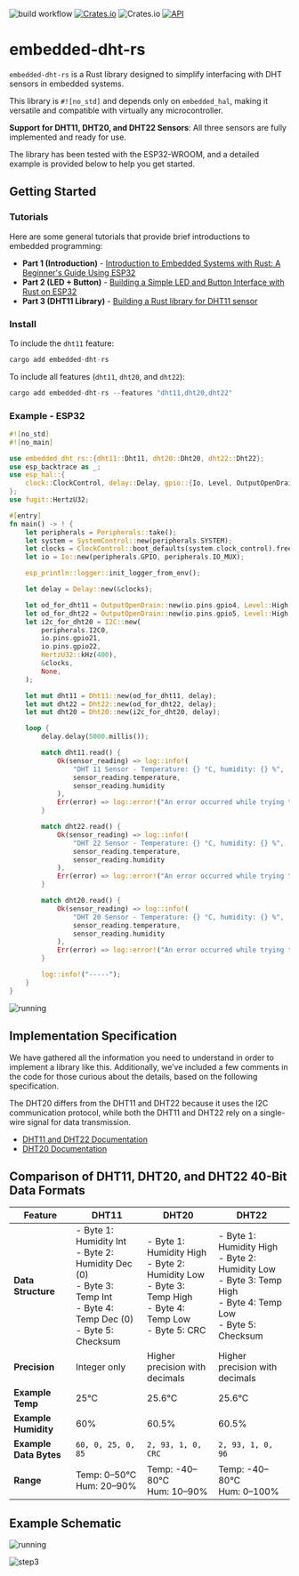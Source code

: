 ![build workflow](https://github.com/rust-dd/embedded-dht-rs/actions/workflows/rust.yml/badge.svg)
[![Crates.io](https://img.shields.io/crates/v/embedded-dht-rs?style=flat-square)](https://crates.io/crates/embedded-dht-rs)
![Crates.io](https://img.shields.io/crates/l/embedded-dht-rs?style=flat-square)
[![API](https://docs.rs/embedded-dht-rs/badge.svg)](https://docs.rs/embedded-dht-rs)

# embedded-dht-rs

`embedded-dht-rs` is a Rust library designed to simplify interfacing with DHT sensors in embedded systems.

This library is `#![no_std]` and depends only on `embedded_hal`, making it versatile and compatible with virtually any microcontroller.

**Support for DHT11, DHT20, and DHT22 Sensors**: All three sensors are fully implemented and ready for use.

The library has been tested with the ESP32-WROOM, and a detailed example is provided below to help you get started.

## Getting Started

### Tutorials

Here are some general tutorials that provide brief introductions to embedded programming:

- **Part 1 (Introduction)** - [Introduction to Embedded Systems with Rust: A Beginner's Guide Using ESP32](https://rust-dd.com/post/introduction-to-embedded-systems-with-rust-a-beginner-s-guide-using-esp32)
- **Part 2 (LED + Button)** - [Building a Simple LED and Button Interface with Rust on ESP32](https://rust-dd.com/post/building-a-simple-led-and-button-interface-with-rust-on-esp32)
- **Part 3 (DHT11 Library)** - [Building a Rust library for DHT11 sensor](https://rust-dd.com/post/building-a-rust-library-for-dht11-sensor-a-step-by-step-guide)


### Install


To include the `dht11` feature:

```rust
cargo add embedded-dht-rs
```

To include all features (`dht11`, `dht20`, and `dht22`):

```rust
cargo add embedded-dht-rs --features "dht11,dht20,dht22"
```

### Example - ESP32


```rust
#![no_std]
#![no_main]

use embedded_dht_rs::{dht11::Dht11, dht20::Dht20, dht22::Dht22};
use esp_backtrace as _;
use esp_hal::{
    clock::ClockControl, delay::Delay, gpio::{Io, Level, OutputOpenDrain, Pull}, i2c::I2C, peripherals::Peripherals, prelude::*, system::SystemControl
};
use fugit::HertzU32;

#[entry]
fn main() -> ! {
    let peripherals = Peripherals::take();
    let system = SystemControl::new(peripherals.SYSTEM);
    let clocks = ClockControl::boot_defaults(system.clock_control).freeze();
    let io = Io::new(peripherals.GPIO, peripherals.IO_MUX);

    esp_println::logger::init_logger_from_env();

    let delay = Delay::new(&clocks);

    let od_for_dht11 = OutputOpenDrain::new(io.pins.gpio4, Level::High, Pull::None);
    let od_for_dht22 = OutputOpenDrain::new(io.pins.gpio5, Level::High, Pull::None);
    let i2c_for_dht20 = I2C::new(
        peripherals.I2C0, 
        io.pins.gpio21,
        io.pins.gpio22, 
        HertzU32::kHz(400),
        &clocks, 
        None,
    );

    let mut dht11 = Dht11::new(od_for_dht11, delay);
    let mut dht22 = Dht22::new(od_for_dht22, delay);
    let mut dht20 = Dht20::new(i2c_for_dht20, delay);

    loop {
        delay.delay(5000.millis());

        match dht11.read() {
            Ok(sensor_reading) => log::info!(
                "DHT 11 Sensor - Temperature: {} °C, humidity: {} %",
                sensor_reading.temperature,
                sensor_reading.humidity
            ),
            Err(error) => log::error!("An error occurred while trying to read sensor: {:?}", error),
        }

        match dht22.read() {
            Ok(sensor_reading) => log::info!(
                "DHT 22 Sensor - Temperature: {} °C, humidity: {} %",
                sensor_reading.temperature,
                sensor_reading.humidity
            ),
            Err(error) => log::error!("An error occurred while trying to read sensor: {:?}", error),
        }

        match dht20.read() {
            Ok(sensor_reading) => log::info!(
                "DHT 20 Sensor - Temperature: {} °C, humidity: {} %",
                sensor_reading.temperature,
                sensor_reading.humidity
            ),
            Err(error) => log::error!("An error occurred while trying to read sensor: {:?}", error),
        }

        log::info!("-----");
    }
}
```

![running](/docs/example_esp32_dht_running.png)


## Implementation Specification

We have gathered all the information you need to understand in order to implement a library like this. Additionally, we’ve included a few comments in the code for those curious about the details, based on the following specification.

The DHT20 differs from the DHT11 and DHT22 because it uses the I2C communication protocol, while both the DHT11 and DHT22 rely on a single-wire signal for data transmission.


- [DHT11 and DHT22 Documentation](docs/dht11_22.md)
- [DHT20 Documentation](docs/dht20.md)



## Comparison of DHT11, DHT20, and DHT22 40-Bit Data Formats

| Feature               | DHT11                                              | DHT20                                                  | DHT22                                                   |
|-----------------------|----------------------------------------------------|--------------------------------------------------------|---------------------------------------------------------|
| **Data Structure**     | - Byte 1: Humidity Int<br>- Byte 2: Humidity Dec (0)<br>- Byte 3: Temp Int<br>- Byte 4: Temp Dec (0)<br>- Byte 5: Checksum | - Byte 1: Humidity High<br>- Byte 2: Humidity Low<br>- Byte 3: Temp High<br>- Byte 4: Temp Low<br>- Byte 5: CRC | - Byte 1: Humidity High<br>- Byte 2: Humidity Low<br>- Byte 3: Temp High<br>- Byte 4: Temp Low<br>- Byte 5: Checksum |
| **Precision**          | Integer only                                      | Higher precision with decimals                         | Higher precision with decimals                           |
| **Example Temp**       | 25°C                                              | 25.6°C                                                 | 25.6°C                                                   |
| **Example Humidity**   | 60%                                               | 60.5%                                                  | 60.5%                                                    |
| **Example Data Bytes** | `60, 0, 25, 0, 85`                                | `2, 93, 1, 0, CRC`                                     | `2, 93, 1, 0, 96`                                        |
| **Range**              | Temp: 0–50°C<br>Hum: 20–90%                       | Temp: -40–80°C<br>Hum: 10–90%                          | Temp: -40–80°C<br>Hum: 0–100%                            |

## Example Schematic

![running](/docs/example_esp32_wired.jpg)

![step3](/docs/example_esp32_dht11.png)
